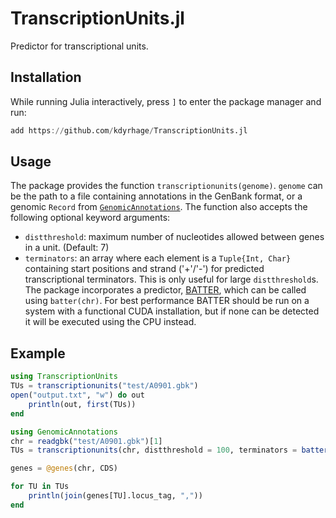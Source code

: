 # TranscriptionUnits.jl
Predictor for transcriptional units.

## Installation
While running Julia interactively, press `]` to enter the package manager and run:
```julia
add https://github.com/kdyrhage/TranscriptionUnits.jl
```

## Usage
The package provides the function `transcriptionunits(genome)`. `genome` can be the path to a file containing annotations in the GenBank format, or a genomic `Record` from [`GenomicAnnotations`](https://github.com/BioJulia/GenomicAnnotations.jl). The function also accepts the following optional keyword arguments:
- `distthreshold`: maximum number of nucleotides allowed between genes in a unit. (Default: 7)
- `terminators`: an array where each element is a `Tuple{Int, Char}` containing start positions and strand ('+'/'-') for predicted transcriptional terminators. This is only useful for large `distthreshold`s. The package incorporates a predictor, [BATTER](https://github.com/lulab/BATTER), which can be called using `batter(chr)`. For best performance BATTER should be run on a system with a functional CUDA installation, but if none can be detected it will be executed using the CPU instead.

## Example
```julia
using TranscriptionUnits
TUs = transcriptionunits("test/A0901.gbk")
open("output.txt", "w") do out
    println(out, first(TUs))
end
```

```julia
using GenomicAnnotations
chr = readgbk("test/A0901.gbk")[1]
TUs = transcriptionunits(chr, distthreshold = 100, terminators = batter(chr))

genes = @genes(chr, CDS)

for TU in TUs
    println(join(genes[TU].locus_tag, ","))
end
```
